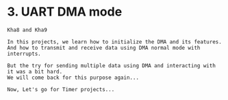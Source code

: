 # 3. UART DMA mode
 
	Kha8 and Kha9
	
	In this projects, we learn how to initialize the DMA and its features.
	And how to transmit and receive data using DMA normal mode with interrupts.
	
	But the try for sending multiple data using DMA and interacting with it was a bit hard.
	We will come back for this purpose again...

	Now, Let's go for Timer projects...
	
	 





	